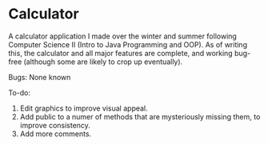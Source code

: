 # Calculator

A calculator application I made over the winter and summer following Computer Science II (Intro to Java Programming and OOP).
As of writing this, the calculator and all major features are complete, and working bug-free (although some are likely to crop up eventually).

Bugs:
  None known
  
To-do:
  1) Edit graphics to improve visual appeal.
  2) Add public to a numer of methods that are mysteriously missing them, to improve consistency.
  3) Add more comments.
